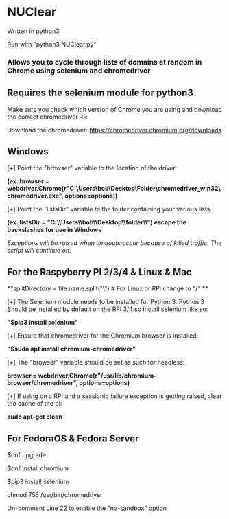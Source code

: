 # NUClear #

Written in python3

Run with "python3 NUClear.py"

### Allows you to cycle through lists of domains at random in Chrome using selenium and chromedriver ###


## Requires the selenium module for python3 ##


Make sure you check which version of Chrome you are using and download the correct chromedriver <<

Download the chromedriver: https://chromedriver.chromium.org/downloads


## Windows ##


[+] Point the "browser" variable to the location of the driver:


**(ex. browser = webdriver.Chrome(r"C:\Users\bob\Desktop\Folder\chromedriver_win32\chromedriver.exe", options=options))**


[+] Point the "listsDir" variable to the folder containing your various lists.


**(ex. listsDir = "C:\\\Users\\\bob\\\Desktop\\\folder\\\\") escape the backslashes for use in Windows**


_Exceptions will be raised when timeouts occur because of killed traffic. The script will continue on._




For the Raspyberry PI 2/3/4 & Linux & Mac
---------------------------------------------------------------------------------------------------------------------------

**splitDirectory = file.name.split("\\") # For Linux or RPi change to "/" **


[+] The Selenium module needs to be installed for Python 3. Python 3 Should be installed by default on the RPi 3/4 so install selenium like so:

**"$pip3 install selenium"**



[+] Ensure that chromedriver for the Chromium browser is installed:

**"$sudo apt install chromium-chromedriver"**



[+] The "browser" variable should be set as such for headless:


**browser = webdriver.Chrome(r"/usr/lib/chromium-browser/chromedriver", options=options)**


[+] If using on a RPI and a sessionid failure exception is getting raised, clear the cache of the pi:

**sudo apt-get clean**


For FedoraOS & Fedora Server
---------------------------------------------------------------------------------------------------------------------------

$dnf upgrade

$dnf install chromium

$pip3 install selenium

chmod 755 /usr/bin/chromedriver

Un-comment Line 22 to enable the "no-sandbox" option 

